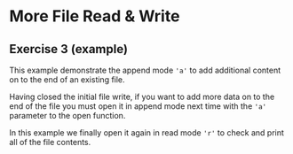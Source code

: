 # More File Read & Write
## Exercise 3 (example)

This example demonstrate the append mode `'a'` to add additional content on to the end of an existing file.

Having closed the initial file write, if you want to add more data on to the end of the file you must open it in append mode next time with the `'a'` parameter to the open function.

In this example we finally open it again in read mode `'r'` to check and print all of the file contents.

